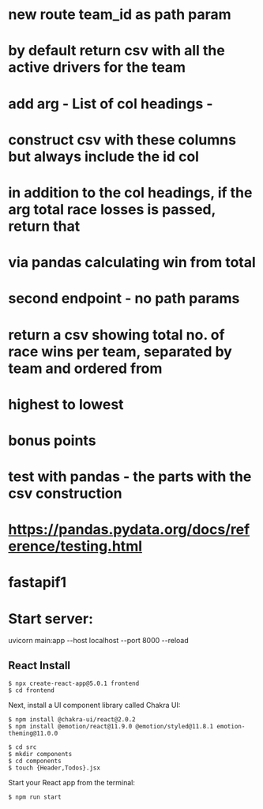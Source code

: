 # new route team_id as path param
# by default return csv with all the active drivers for the team



# add arg - List of col headings - 
# construct csv with these columns but always include the id col

# in addition to the col headings, if the arg total race losses is passed, return that
# via pandas calculating win from total

# second endpoint - no path params
# return a csv showing total no. of race wins per team, separated by team and ordered from
# highest to lowest

# bonus points
# test with pandas - the parts with the csv construction
# https://pandas.pydata.org/docs/reference/testing.html

# fastapif1


# Start server:
uvicorn main:app --host localhost --port 8000 --reload



## React Install


```
$ npx create-react-app@5.0.1 frontend
$ cd frontend
```

Next, install a UI component library called Chakra UI:
```
$ npm install @chakra-ui/react@2.0.2
$ npm install @emotion/react@11.9.0 @emotion/styled@11.8.1 emotion-theming@11.0.0

$ cd src
$ mkdir components
$ cd components
$ touch {Header,Todos}.jsx
```


Start your React app from the terminal:
```
$ npm run start
```
